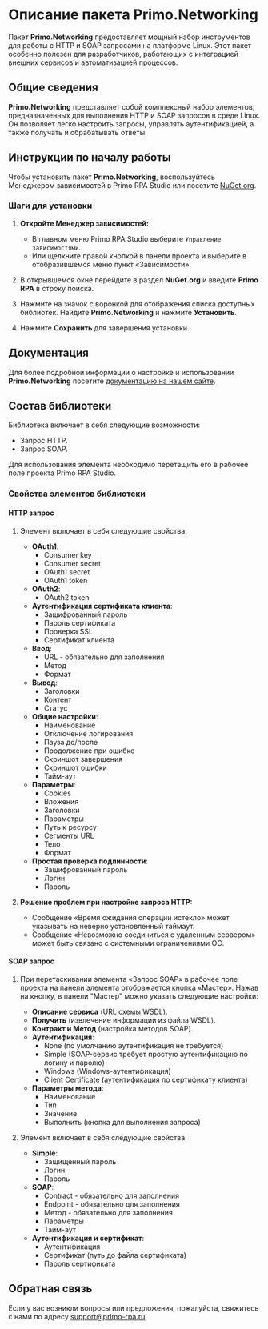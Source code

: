 # Описание пакета Primo.Networking

Пакет **Primo.Networking** предоставляет мощный набор инструментов для работы с HTTP и SOAP запросами на платформе Linux. Этот пакет особенно полезен для разработчиков, работающих с интеграцией внешних сервисов и автоматизацией процессов.

## Общие сведения

**Primo.Networking** представляет собой комплексный набор элементов, предназначенных для выполнения HTTP и SOAP запросов в среде Linux. Он позволяет легко настроить запросы, управлять аутентификацией, а также получать и обрабатывать ответы.

## Инструкции по началу работы

Чтобы установить пакет **Primo.Networking**, воспользуйтесь Менеджером зависимостей в Primo RPA Studio или посетите [NuGet.org](https://www.nuget.org/).

### Шаги для установки

1. **Откройте Менеджер зависимостей:**
   - В главном меню Primo RPA Studio выберите `Управление зависимостями`.
   - Или щелкните правой кнопкой в панели проекта и выберите в отобразившемся меню пункт «Зависимости».

2. В открывшемся окне перейдите в раздел **NuGet.org** и введите **Primo RPA** в строку поиска.

3. Нажмите на значок с воронкой для отображения списка доступных библиотек. Найдите **Primo.Networking** и нажмите **Установить**.

4. Нажмите **Сохранить** для завершения установки.

## Документация

Для более подробной информации о настройке и использовании **Primo.Networking** посетите [документацию на нашем сайте](https://docs.primo-rpa.ru).

## Состав библиотеки
Библиотека включает в себя следующие возможности:
- Запрос HTTP.
- Запрос SOAP.

Для использования элемента необходимо перетащить его в рабочее поле проекта Primo RPA Studio.

### Свойства элементов библиотеки

#### HTTP запрос

1. Элемент включает в себя следующие свойства:
   - **OAuth1**:
     - Consumer key
     - Consumer secret
     - OAuth1 secret
     - OAuth1 token
   - **OAuth2**:
     - OAuth2 token
   - **Аутентификация сертификата клиента**:
     - Зашифрованный пароль
     - Пароль сертификата
     - Проверка SSL
     - Сертификат клиента
   - **Ввод**:
     - URL - обязательно для заполнения
     - Метод
     - Формат
   - **Вывод**:
     - Заголовки
     - Контент
     - Статус
   - **Общие настройки**:
     - Наименование
     - Отключение логирования
     - Пауза до/после
     - Продолжение при ошибке
     - Скриншот завершения
     - Скриншот ошибки
     - Тайм-аут
   - **Параметры**:
     - Cookies
     - Вложения
     - Заголовки
     - Параметры
     - Путь к ресурсу
     - Сегменты URL
     - Тело
     - Формат
   - **Простая проверка подлинности**:
     - Зашифрованный пароль
     - Логин
     - Пароль

2. **Решение проблем при настройке запроса HTTP:**
   - Сообщение «Время ожидания операции истекло» может указывать на неверно установленный таймаут.
   - Сообщение «Невозможно соединиться с удаленным сервером» может быть связано с системными ограничениями ОС.

#### SOAP запрос

1. При перетаскивании элемента «Запрос SOAP» в рабочее поле проекта на панели элемента отображается кнопка «Мастер». Нажав на кнопку, в панели "Мастер" можно указать следующие настройки:
   - **Описание сервиса** (URL схемы WSDL).
   - **Получить** (извлечение информации из файла WSDL).
   - **Контракт и Метод** (настройка методов SOAP).
   - **Аутентификация**:
     - None (по умолчанию аутентификация не требуется)
     - Simple (SOAP-сервис требует простую аутентификацию по логину и паролю)
     - Windows (Windows-аутентификация)
     - Client Certificate (аутентификация по сертификату клиента)
   - **Параметры метода**:
     - Наименование
     - Тип
     - Значение
     - Выполнить (кнопка для выполнения запроса)

2. Элемент включает в себя следующие свойства:
   - **Simple**:
     - Защищенный пароль
     - Логин
     - Пароль
   - **SOAP**:
     - Contract - обязательно для заполнения
     - Endpoint - обязательно для заполнения
     - Метод - обязательно для заполнения
     - Параметры
     - Тайм-аут
   - **Аутентификация и сертификат**:
     - Аутентификация
     - Сертификат (путь до файла сертификата)
     - Пароль сертификата

## Обратная связь

Если у вас возникли вопросы или предложения, пожалуйста, свяжитесь с нами по адресу [support@primo-rpa.ru](mailto:support@primo-rpa.ru).
